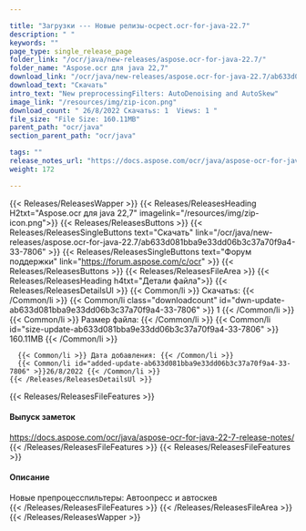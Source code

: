 ```yaml
---

title: "Загрузки --- Новые релизы-ocpect.ocr-for-java-22.7"
description: " "
keywords: ""
page_type: single_release_page
folder_link: "/ocr/java/new-releases/aspose.ocr-for-java-22.7/"
folder_name: "Aspose.ocr для java 22,7"
download_link: "/ocr/java/new-releases/aspose.ocr-for-java-22.7/ab633d081bba9e33dd06b3c37a70f9a4-33-7806"
download_text: "Скачать"
intro_text: "New preprocessingFilters: AutoDenoising and AutoSkew"
image_link: "/resources/img/zip-icon.png"
download_count: " 26/8/2022 Скачатьs: 1  Views: 1 "
file_size: "File Size: 160.11MB"
parent_path: "ocr/java"
section_parent_path: "ocr/java"

tags: ""
release_notes_url: "https://docs.aspose.com/ocr/java/aspose-ocr-for-java-22-7-release-notes/"
weight: 172

---
```


{{< Releases/ReleasesWapper >}}
  {{< Releases/ReleasesHeading H2txt="Aspose.ocr для java 22,7" imagelink="/resources/img/zip-icon.png">}}
  {{< Releases/ReleasesButtons >}}
    {{< Releases/ReleasesSingleButtons text="Скачать" link="/ocr/java/new-releases/aspose.ocr-for-java-22.7/ab633d081bba9e33dd06b3c37a70f9a4-33-7806" >}}
    {{< Releases/ReleasesSingleButtons text="Форум поддержки" link="https://forum.aspose.com/c/ocr" >}}
  {{< Releases/ReleasesButtons >}}
  {{< Releases/ReleasesFileArea >}}
    {{< Releases/ReleasesHeading h4txt="Детали файла">}}
    {{< Releases/ReleasesDetailsUl >}}
      {{< Common/li >}} Скачатьs: {{< /Common/li >}}
      {{< Common/li class="downloadcount" id="dwn-update-ab633d081bba9e33dd06b3c37a70f9a4-33-7806" >}} 1 {{< /Common/li >}}
      {{< Common/li >}} Размер файла: {{< /Common/li >}}
      {{< Common/li id="size-update-ab633d081bba9e33dd06b3c37a70f9a4-33-7806" >}} 160.11MB {{< /Common/li >}}

      {{< Common/li >}} Дата добавления: {{< /Common/li >}}
      {{< Common/li id="added-update-ab633d081bba9e33dd06b3c37a70f9a4-33-7806" >}}26/8/2022 {{< /Common/li >}}
    {{< /Releases/ReleasesDetailsUl >}}

  {{< Releases/ReleasesFileFeatures >}}
      <h4>Выпуск заметок</h4><div><a href='https://docs.aspose.com/ocr/java/aspose-ocr-for-java-22-7-release-notes/'>https://docs.aspose.com/ocr/java/aspose-ocr-for-java-22-7-release-notes/</a></div>
  {{< /Releases/ReleasesFileFeatures >}}
  {{< Releases/ReleasesFileFeatures >}}
      <h4>Описание</h4><div class="HTMLDescription">Новые препроцесспильтеры: Автоопресс и автоскев</div>
  {{< /Releases/ReleasesFileFeatures >}}
 {{< /Releases/ReleasesFileArea >}}
{{< /Releases/ReleasesWapper >}}


